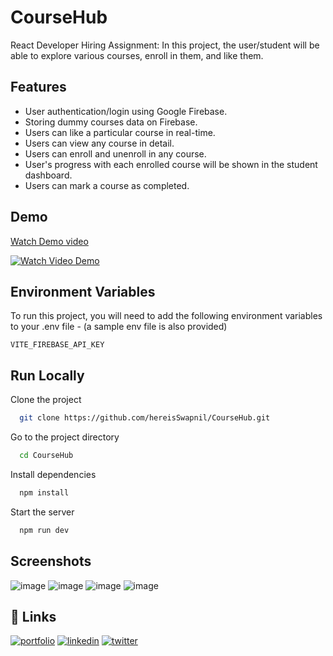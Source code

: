 # CourseHub

React Developer Hiring Assignment: In this project, the user/student will be able to explore various courses, enroll in them, and like them.

## Features

- User authentication/login using Google Firebase.
- Storing dummy courses data on Firebase.
- Users can like a particular course in real-time.
- Users can view any course in detail.
- Users can enroll and unenroll in any course.
- User's progress with each enrolled course will be shown in the student dashboard.
- Users can mark a course as completed.

## Demo
[Watch Demo video](https://youtu.be/LgBIZDbcjx4)

[![Watch Video Demo](https://i.postimg.cc/k4yNGjyH/Screenshot-from-2024-01-30-23-01-24.png)](https://youtu.be/LgBIZDbcjx4)



## Environment Variables

To run this project, you will need to add the following environment variables to your .env file - (a sample env file is also provided)

`VITE_FIREBASE_API_KEY`

## Run Locally

Clone the project

```bash
  git clone https://github.com/hereisSwapnil/CourseHub.git
```

Go to the project directory

```bash
  cd CourseHub
```

Install dependencies

```bash
  npm install
```

Start the server

```bash
  npm run dev
```

## Screenshots

![image](https://github.com/hereisSwapnil/CourseHub/assets/85278243/bd67bf16-1b85-40e2-ba62-2cd269637862)
![image](https://github.com/hereisSwapnil/CourseHub/assets/85278243/b4c6ab7a-55a4-4229-bdde-5501dfe781ca)
![image](https://github.com/hereisSwapnil/CourseHub/assets/85278243/e960c985-6b56-4444-997b-00e60be5f4dd)
![image](https://github.com/hereisSwapnil/CourseHub/assets/85278243/448f503c-d84a-46b6-836d-8a35b5c153d7)



## 🔗 Links

[![portfolio](https://img.shields.io/badge/my_portfolio-000?style=for-the-badge&logo=ko-fi&logoColor=white)](https://hereisswapnil.github.io/portfolio/)
[![linkedin](https://img.shields.io/badge/linkedin-0A66C2?style=for-the-badge&logo=linkedin&logoColor=white)](https://www.linkedin.com/in/hereisswapnil/)
[![twitter](https://img.shields.io/badge/twitter-1DA1F2?style=for-the-badge&logo=twitter&logoColor=white)](https://twitter.com/hereisSwapnil)
